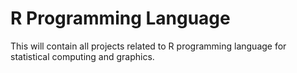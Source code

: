 # R Programming Language
This will contain all projects related to R programming language for statistical computing and graphics.
